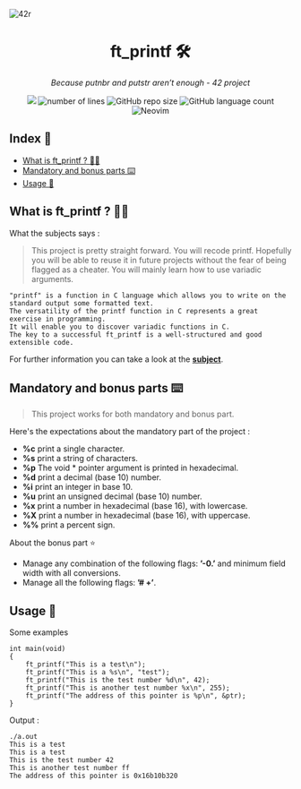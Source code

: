 ![42r](https://github.com/adenord/libft/assets/20702781/a66bf83a-800d-4e1a-9bf3-9d9d821d4070)

<div align=center><h1>ft_printf 🛠️</h1>
<i>Because putnbr and putstr aren’t enough - 42 project</i></div>
<p align="center">
<img src="https://img.shields.io/badge/C-00599C?style=for-the-badge&logo=c&logoColor=white">
<img alt="number of lines" src="https://tokei.rs/b1/github/adenord/ft_printf">
<img alt="GitHub repo size" src="https://img.shields.io/github/repo-size/adenord/ft_printf">
<img alt="GitHub language count" src="https://img.shields.io/github/languages/count/adenord/ft_printf">
<img alt="Neovim" src="https://img.shields.io/badge/NeoVim-%2357A143.svg?&style=for-the-badge&logo=neovim&logoColor=white">
</p>
<h2>Index 📍</h2>
<ul>
  <li><a href="#libft">What is ft_printf ? 👨‍💻</a></li>
  <li><a href="#mandatory">Mandatory and bonus parts ⌨️</a></li>
  <li><a href="#usage">Usage 👷</a></li>
</ul>

<h2 id="libft">What is ft_printf ? 👨‍💻</h2>
<p>What the subjects says :</p>
<blockquote>
This project is pretty straight forward. You will recode printf. Hopefully you will be able to reuse it in future projects without the fear of being flagged as a cheater. You will mainly learn how to use variadic arguments.
</blockquote>
<div><pre><code>"printf" is a function in C language which allows you to write on the standard output some formatted text.
The versatility of the printf function in C represents a great exercise in programming. 
It will enable you to discover variadic functions in C.
The key to a successful ft_printf is a well-structured and good extensible code.
</code></pre></div>
<p>For further information you can take a look at the <a alt="subject" href="https://github.com/adenord/ft_printf/blob/main/ft_printf.pdf"><strong>subject</strong></a>.</p>
<h2 id="mandatory">Mandatory and bonus parts ⌨️</h2>
<blockquote>
This project works for both mandatory and bonus part.
</blockquote>
<p>Here's the expectations about the mandatory part of the project :</p>
<ul>
  <li><strong>%c</strong> print a single character.</li>
  <li><strong>%s</strong> print a string of characters.</li>
  <li><strong>%p</strong> The void * pointer argument is printed in hexadecimal.</li>
  <li><strong>%d</strong> print a decimal (base 10) number.</li>
  <li><strong>%i</strong> print an integer in base 10.</li>
  <li><strong>%u</strong> print an unsigned decimal (base 10) number.</li>
  <li><strong>%x</strong> print a number in hexadecimal (base 16), with lowercase.</li>
  <li><strong>%X</strong> print a number in hexadecimal (base 16), with uppercase.</li>
  <li><strong>%%</strong> print a percent sign.</li>
</ul>

<p>About the bonus part ⭐️</p>
<ul>
  <li>
Manage any combination of the following flags: <strong>’-0.’</strong> and minimum field width with all conversions.
</li>
  <li>Manage all the following flags: <strong>’# +’</strong>.</li>
</ul>


<h2 id="usage">Usage 👷</h2>
<p>Some examples</p>
<div><pre><code>int main(void)
{
    ft_printf("This is a test\n");
    ft_printf("This is a %s\n", "test");
    ft_printf("This is the test number %d\n", 42);
    ft_printf("This is another test number %x\n", 255);
    ft_printf("The address of this pointer is %p\n", &ptr);
}
</code></pre></div>
<p>Output :</p>
<div><pre><code>./a.out
This is a test
This is a test
This is the test number 42
This is another test number ff
The address of this pointer is 0x16b10b320
</code></pre></div>
